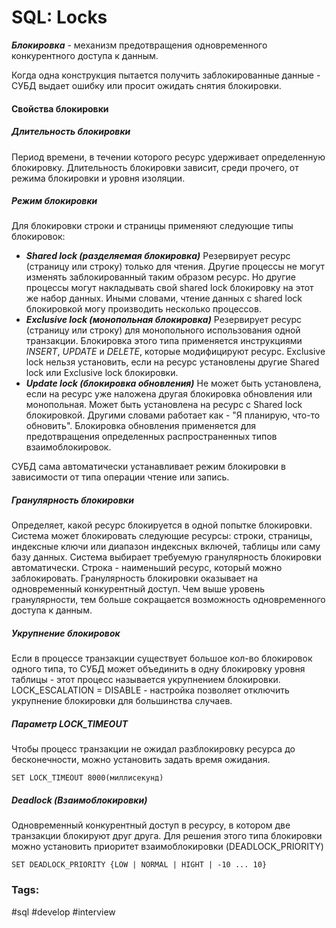 # SQL: Locks

**_Блокировка_** - механизм предотвращения одновременного конкурентного доступа к данным.

Когда одна конструкция пытается получить заблокированные данные - СУБД выдает ошибку или просит ожидать снятия блокировки.
#### Свойства блокировки
##### Длительность блокировки
Период времени, в течении которого ресурс удерживает определенную блокировку. Длительность блокировки зависит, среди прочего, от режима блокировки и уровня изоляции.
##### Режим блокировки
Для блокировки строки и страницы применяют следующие типы блокировок:
- **_Shared lock (разделяемая блокировка)_**
	Резервирует ресурс (страницу или строку) только для чтения. Другие процессы не могут изменять заблокированный таким образом ресурс. Но другие процессы могут накладывать свой shared lock блокировку на этот же набор данных. Иными словами, чтение данных с shared lock блокировкой могу производить несколько процессов.
- **_Exclusive lock (монопольная блокировка)_**
	Резервирует ресурс (страницу или строку) для монопольного использования одной транзакции. Блокировка этого типа применяется инструкциями _INSERT_,  _UPDATE_ и _DELETE_, которые модифицируют ресурс. Exclusive lock нельзя установить, если на ресурс установлены другие Shared lock или Exclusive lock блокировки.
- **_Update lock (блокировка обновления)_**
	Не может быть установлена, если на ресурс уже наложена другая блокировка обновления или монопольная. Может быть установлена на ресурс с Shared lock блокировкой. Другими словами работает как - "Я планирую, что-то обновить". Блокировка обновления применяется для предотвращения определенных распространенных типов взаимоблокировок.

СУБД сама автоматически устанавливает режим блокировки в зависимости от типа операции чтение или запись.
##### Гранулярность блокировки
Определяет, какой ресурс блокируется в одной попытке блокировки. Система может блокировать следующие ресурсы: строки, страницы, индексные ключи или диапазон индексных включей, таблицы или саму базу данных. Система выбирает требуемую гранулярность блокировки автоматически.
Строка - наименьший ресурс, который можно заблокировать.
Гранулярность блокировки оказывает на одновременный конкурентный доступ. Чем выше уровень гранулярности, тем больше сокращается возможность одновременного доступа к данным.
##### Укрупнение блокировок
Если в процессе транзакции существует большое кол-во блокировок одного типа, то СУБД может объединить в одну блокировку уровня таблицы - этот процесс называется укрупнением блокировки. LOCK_ESCALATION = DISABLE - настройка позволяет отключить укрупнение блокировки для большинства случаев.

##### Параметр LOCK_TIMEOUT
Чтобы процесс транзакции не ожидал разблокировку ресурса до бесконечности, можно установить задать время ожидания.
```
SET LOCK_TIMEOUT 8000(миллисекунд)
```
##### Deadlock (Взаимоблокировки)
Одновременный конкурентный доступ в ресурсу, в котором две транзакции блокируют друг друга.
Для решения этого типа блокировки можно установить приоритет взаимоблокировки (DEADLOCK_PRIORITY)
```
SET DEADLOCK_PRIORITY {LOW | NORMAL | HIGHT | -10 ... 10}
```
### Tags:
#sql #develop #interview